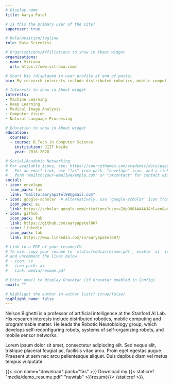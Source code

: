 ```yaml
---
# Display name
title: Aarya Patel

# Is this the primary user of the site?
superuser: true

# Role/position/tagline
role: Data Scientist

# Organizations/Affiliations to show in About widget
organizations:
- name: Vitrana
  url: https://www.vitrana.com/

# Short bio (displayed in user profile at end of posts)
bio: My research interests include distributed robotics, mobile computing and programmable matter.

# Interests to show in About widget
interests:
- Machine Learning
- Deep Learning
- Medical Image Analysis
- Computer Vision
- Natural Language Processing

# Education to show in About widget
education:
  courses:
  - course: B.Tech in Computer Science
    institution: JIIT Noida
    year: 2016-2020

# Social/Academic Networking
# For available icons, see: https://sourcethemes.com/academic/docs/page-builder/#icons
#   For an email link, use "fas" icon pack, "envelope" icon, and a link in the
#   form "mailto:your-email@example.com" or "/#contact" for contact widget.
social:
- icon: envelope
  icon_pack: fas
  link: "mailto:aaryapatel98@gmail.com"
- icon: google-scholar  # Alternatively, use `google-scholar` icon from `ai` icon pack
  icon_pack: ai
  link: https://scholar.google.com/citations?user=ZdpOU8AAAAAJ&hl=en&authuser=2
- icon: github
  icon_pack: fab
  link: https://github.com/aaryapatel007
- icon: linkedin
  icon_pack: fab
  link: https://www.linkedin.com/in/aaryapatel007/

# Link to a PDF of your resume/CV.
# To use: copy your resume to `static/media/resume.pdf`, enable `ai` icons in `params.toml`, 
# and uncomment the lines below.
# - icon: cv
#   icon_pack: ai
#   link: media/resume.pdf

# Enter email to display Gravatar (if Gravatar enabled in Config)
email: ""

# Highlight the author in author lists? (true/false)
highlight_name: false
---
```


Nelson Bighetti is a professor of artificial intelligence at the Stanford AI Lab. His research interests include distributed robotics, mobile computing and programmable matter. He leads the Robotic Neurobiology group, which develops self-reconfiguring robots, systems of self-organizing robots, and mobile sensor networks.

Lorem ipsum dolor sit amet, consectetur adipiscing elit. Sed neque elit, tristique placerat feugiat ac, facilisis vitae arcu. Proin eget egestas augue. Praesent ut sem nec arcu pellentesque aliquet. Duis dapibus diam vel metus tempus vulputate.

{{< icon name="download" pack="fas" >}} Download my {{< staticref "media/demo_resume.pdf" "newtab" >}}resumé{{< /staticref >}}.
